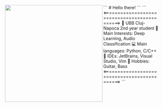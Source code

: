 
<img align="left" src="assets/castle.gif" width="320" />
```
# Hello there!
```
```
<============================================>  
🏫 UBB Cluj-Napoca 2nd year student  
🧠 Main Interests: Deep Learning, Audio Classification  
💻 Main languages: Python, C/C++  
💾 IDEs: JetBrains, Visual Studio, Vim  
🎸 Hobbies: Guitar, Bass  
<============================================>  
```
